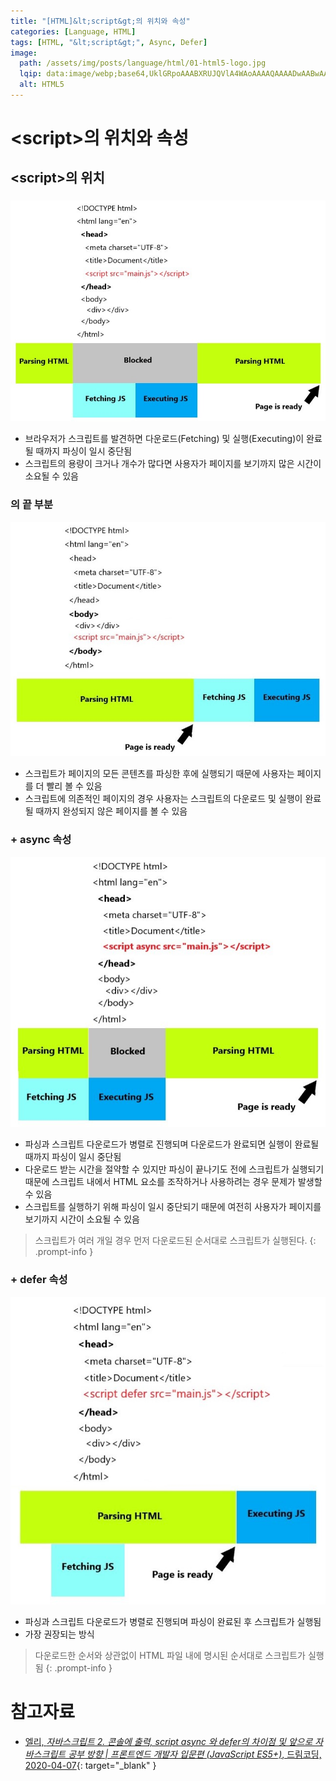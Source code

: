```yaml
---
title: "[HTML]&lt;script&gt;의 위치와 속성"
categories: [Language, HTML]
tags: [HTML, "&lt;script&gt;", Async, Defer]
image:
  path: /assets/img/posts/language/html/01-html5-logo.jpg
  lqip: data:image/webp;base64,UklGRpoAAABXRUJQVlA4WAoAAAAQAAAADwAABwAAQUxQSDIAAAARL0AmbZurmr57yyIiqE8oiG0bejIYEQTgqiDA9vqnsUSI6H+oAERp2HZ65qP/VIAWAFZQOCBCAAAA8AEAnQEqEAAIAAVAfCWkAALp8sF8rgRgAP7o9FDvMCkMde9PK7euH5M1m6VWoDXf2FkP3BqV0ZYbO6NA/VFIAAAA
  alt: HTML5
---
```


# &lt;script&gt;의 위치와 속성

## &lt;script&gt;의 위치

### <head>

![01-script-in-head](/assets/img/posts/language/html/script-tag-position-and-attributes/01-script-in-head.jpg)

- 브라우저가 스크립트를 발견하면 다운로드(Fetching) 및 실행(Executing)이 완료될 때까지 파싱이 일시 중단됨
- 스크립트의 용량이 크거나 개수가 많다면 사용자가 페이지를 보기까지 많은 시간이 소요될 수 있음

### <body>의 끝 부분

![01-script-in-body](/assets/img/posts/language/html/script-tag-position-and-attributes/02-script-in-body.jpg)

- 스크립트가 페이지의 모든 콘텐츠를 파싱한 후에 실행되기 때문에 사용자는 페이지를 더 빨리 볼 수 있음
- 스크립트에 의존적인 페이지의 경우 사용자는 스크립트의 다운로드 및 실행이 완료될 때까지 완성되지 않은 페이지를 볼 수 있음

### <head> + async 속성

![03-script-with-async-in-head](/assets/img/posts/language/html/script-tag-position-and-attributes/03-script-with-async-in-head.jpg)

- 파싱과 스크립트 다운로드가 병렬로 진행되며 다운로드가 완료되면 실행이 완료될 때까지 파싱이 일시 중단됨
- 다운로드 받는 시간을 절약할 수 있지만 파싱이 끝나기도 전에 스크립트가 실행되기 때문에 스크립트 내에서 HTML 요소를 조작하거나 사용하려는 경우 문제가 발생할 수 있음
- 스크립트를 실행하기 위해 파싱이 일시 중단되기 때문에 여전히 사용자가 페이지를 보기까지 시간이 소요될 수 있음

> 스크립트가 여러 개일 경우 먼저 다운로드된 순서대로 스크립트가 실행된다.
{: .prompt-info }

### <head> + defer 속성

![04-script-with-defer-in-head](/assets/img/posts/language/html/script-tag-position-and-attributes/04-script-with-defer-in-head.jpg)

- 파싱과 스크립트 다운로드가 병렬로 진행되며 파싱이 완료된 후 스크립트가 실행됨
- 가장 권장되는 방식

> 다운로드한 순서와 상관없이 HTML 파일 내에 명시된 순서대로 스크립트가 실행됨
{: .prompt-info }

# 참고자료

- [엘리, *자바스크립트 2. 콘솔에 출력, script async 와 defer의 차이점 및 앞으로 자바스크립트 공부 방향 \| 프론트엔드 개발자 입문편 (JavaScript ES5+)*, 드림코딩, 2020-04-07](https://www.youtube.com/watch?v=tJieVCgGzhs&list=PLv2d7VI9OotTVOL4QmPfvJWPJvkmv6h-2&index=2){: target="_blank" }